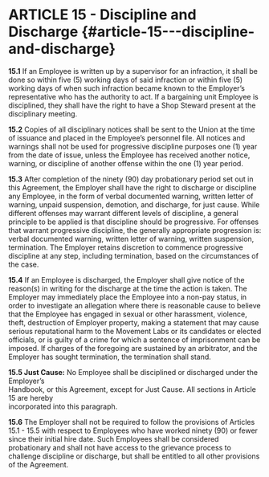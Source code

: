 # **ARTICLE 15 \- Discipline and Discharge**    {#article-15---discipline-and-discharge}

**15.1**	If an Employee is written up by a supervisor for an infraction, it shall be done so within five (5) working days of said infraction or within five (5) working days of when such infraction became known to the Employer’s representative who has the authority to act. If a bargaining unit Employee is disciplined, they shall have the right to have a Shop Steward present at the disciplinary meeting. 

**15.2**	Copies of all disciplinary notices shall be sent to the Union at the time of issuance and placed in the Employee’s personnel file. All notices and warnings shall not be used for progressive discipline purposes one (1) year from the date of issue, unless the Employee has received another notice, warning, or discipline of another offense within the one (1) year period.

**15.3**	After completion of the ninety (90) day probationary period set out in this Agreement, the Employer shall have the right to discharge or discipline any Employee, in the form of verbal documented warning, written letter of warning, unpaid suspension, demotion, and discharge, for just cause. While different offenses may warrant different levels of discipline, a general principle to be applied is that discipline should be progressive. For offenses that warrant progressive discipline, the generally appropriate progression is: verbal documented warning, written letter of warning, written suspension, termination. The Employer retains discretion to commence progressive discipline at any step, including termination, based on the circumstances of the case.

**15.4**	If an Employee is discharged, the Employer shall give notice of the reason(s) in writing for the discharge at the time the action is taken. The Employer may immediately place the Employee into a non-pay status, in order to investigate an allegation where there is reasonable cause to believe that the Employee has engaged in sexual or other harassment, violence, theft, destruction of Employer property, making a statement that may cause serious reputational harm to the Movement Labs or its candidates or elected officials, or is guilty of a crime for which a sentence of imprisonment can be imposed. If charges of the foregoing are sustained by an arbitrator, and the Employer has sought termination, the termination shall stand.

**15.5	Just Cause:** No Employee shall be disciplined or discharged under the Employer’s  
Handbook, or this Agreement, except for Just Cause. All sections in Article 15 are hereby  
incorporated into this paragraph.

**15.6**	The Employer shall not be required to follow the provisions of Articles 15.1 \- 15.5 with respect to Employees who have worked ninety (90) or fewer since their initial hire date. Such Employees shall be considered probationary and shall not have access to the grievance process to challenge discipline or discharge, but shall be entitled to all other provisions of the Agreement.
